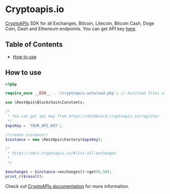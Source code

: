 # Cryptoapis.io

[CryptoAPIs](https://cryptoapis.io/) SDK for all Exchanges, Bitcoin, Litecoin, Bitcoin Cash, Doge Coin, Dash and Ethereum endpoints. You can get API key [here](https://dashboard.cryptoapis.io/register).

## Table of Contents

-   [How to use](#howtouse)

## How to use

```php
<?php

require_once __DIR__ . '/cryptoapis-autoload.php'; // Autoload files using Composer autoload

use \RestApis\Blockchain\Constants;

/*
 * You can get api key from https://dashboard.cryptoapis.io/register
 */
$apiKey = 'YOUR_API_KEY';

/*create instance*/
$instance = new \RestApis\Factory($apiKey);

/*
 * https://docs.cryptoapis.io/#list-all-exchanges
 *
 */

$exchanges = $instance->exchanges()->get(0,50);
print_r($result);
``` 

Check out [CryptoAPIs documentation](https://docs.cryptoapis.io) for more information.

